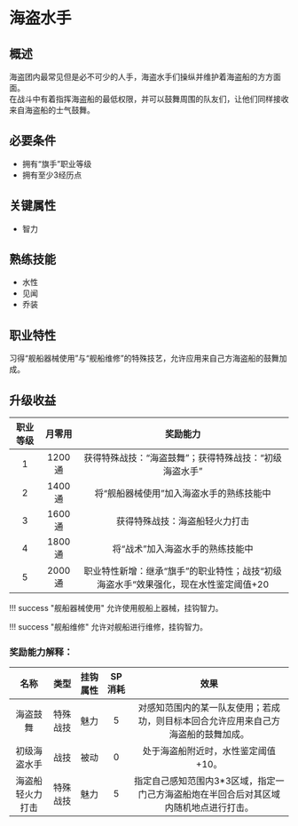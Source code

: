 # 海盗水手

## 概述

海盗团内最常见但是必不可少的人手，海盗水手们操纵并维护着海盗船的方方面面。<br>在战斗中有着指挥海盗船的最低权限，并可以鼓舞周围的队友们，让他们同样接收来自海盗船的士气鼓舞。

## 必要条件

* 拥有“旗手”职业等级
* 拥有至少3经历点

## 关键属性

* 智力

## 熟练技能

* 水性
* 见闻
* 乔装
  
## 职业特性

习得“舰船器械使用”与“舰船维修”的特殊技艺，允许应用来自己方海盗船的鼓舞加成。

## 升级收益

职业等级|月零用|奖励能力
:--:|:--:|:--:
1|1200通|获得特殊战技：“海盗鼓舞”；获得特殊战技：“初级海盗水手”
2|1400通|将“舰船器械使用”加入海盗水手的熟练技能中
3|1600通|获得特殊战技：海盗船轻火力打击
4|1800通|将“战术”加入海盗水手的熟练技能中
5|2000通|职业特性新增：继承“旗手”的职业特性；战技“初级海盗水手“效果强化，现在水性鉴定阈值+20

!!! success "舰船器械使用"
    允许使用舰船上器械，挂钩智力。

!!! success "舰船维修"
    允许对舰船进行维修，挂钩智力。

### 奖励能力解释：

名称|类型|挂钩属性|SP消耗|效果
:--:|:--:|:--:|:--:|:--:
海盗鼓舞|特殊战技|魅力|5|对感知范围内的某一队友使用；若成功，则目标本回合允许应用来自己方海盗船的鼓舞加成。
初级海盗水手|战技|被动|0|处于海盗船附近时，水性鉴定阈值+10。
海盗船轻火力打击|特殊战技|魅力|5|指定自己感知范围内3*3区域，指定一门己方海盗船炮在半回合后对其区域内随机地点进行打击。